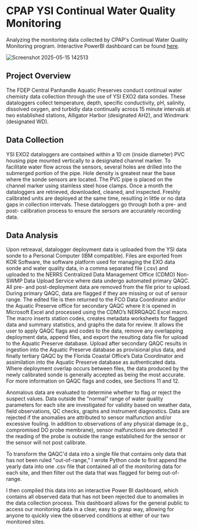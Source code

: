 # CPAP YSI Continual Water Quality Monitoring
Analyzing the monitoring data collected by CPAP's Continual Water Quality Monitoring program. Interactive PowerBI dashboard can be found [here](https://app.powerbi.com/view?r=eyJrIjoiZGUzNTIyZGMtNjhjMy00NWVmLWJmMGItMmQ3ZWZjZTkxMjY5IiwidCI6ImI2MjAxOTYwLTQ1YmEtNGI3OC1iMDgwLWYxYzQzM2ZmNmUzNiIsImMiOjZ9). 

![Screenshot 2025-05-15 142513](https://github.com/user-attachments/assets/5fca3972-e1d4-413a-855c-37eb14de9bfd)

## Project Overview
The FDEP Central Panhandle Aquatic Preserves conduct continual water chemisty data collection through the use of YSI EXO2 data sondes. These dataloggers collect temperature, depth, specific conductivity, pH, salinity, dissolved oxygen, and turbidiy data continually across 15 minute intervals at two established stations, Alligator Harbor (designated AH2), and Windmark (designated WD).
## Data Collection
YSI EXO2 dataloggers are contained within a 10 cm (inside diameter) PVC housing pipe mounted vertically to a designated channel marker. To facilitate water flow across the sensors, several holes are drilled into the submerged portion of the pipe. Hole density is greatest near the base where the sonde sensors are located. The PVC pipe is placed on the channel marker using stainless steel hose clamps. Once a month the dataloggers are retrieved, downloaded, cleaned, and inspected. Freshly calibrated units are deployed at the same time, resulting in little or no data gaps in collection intervals. These dataloggers go through both a pre- and post- calibration process to ensure the sersors are accurately recording data. 
## Data Analysis
Upon retreaval, datalogger deployment data is uploaded from the YSI data sonde to a Personal Computer (IBM compatible).  Files are exported from KOR Software, the software platform used for managing the EXO data sonde and water quality data, in a comma separated file (.csv) and uploaded to the NERRS Centralized Data Management Office (CDMO) Non-SWMP Data Upload Service where data undergo automated primary QAQC. All pre- and post-deployment data are removed from the file prior to upload.  During primary QAQC, data are flagged if they are missing or out of sensor range.  The edited file is then returned to the FCO Data Coordinator and/or the Aquatic Preserve office for secondary QAQC where it is opened in Microsoft Excel and processed using the CDMO’s NERRQAQC Excel macro.  The macro inserts station codes, creates metadata worksheets for flagged data and summary statistics, and graphs the data for review.  It allows the user to apply QAQC flags and codes to the data, remove any overlapping deployment data, append files, and export the resulting data file for upload to the Aquatic Preserve database.  Upload after secondary QAQC results in ingestion into the Aquatic Preserve database as provisional plus data, and finally tertiary QAQC by the Florida Coastal Office’s Data Coordinator and assimilation into the Aquatic Preserve database as authenticated data.  Where deployment overlap occurs between files, the data produced by the newly calibrated sonde is generally accepted as being the most accurate.  For more information on QAQC flags and codes, see Sections 11 and 12.

Anomalous data are evaluated to determine whether to flag or reject the suspect values. Data outside the "normal" range of water quality parameters for each site are investigated for validity based on weather data, field observations, QC checks, graphs and instrument diagnostics. Data are rejected if the anomalies are attributed to sensor malfunction and/or excessive fouling. In addition to observations of any physical damage (e.g., compromised DO probe membrane), sensor malfunctions are detected if the reading of the probe is outside the range established for the sensor or the sensor will not post calibrate.

To transform the QAQC'd data into a single file that contains only data that has not been ruled "out-of-range," I wrote Python code to first append the yearly data into one .csv file that contained all of the monitoring data for each site, and then filter out the data that was flagged for being out-of-range. 

I then compiled this data into an interactive Power BI dashboard, which contains all observed data that has not been rejected due to anomalies in the data collection process. This dashboard allows for the general public to access our monitoring data in a clear, easy to grasp way, allowing for anyone to quickly view the observed conditions at either of our two monitored sites. 
